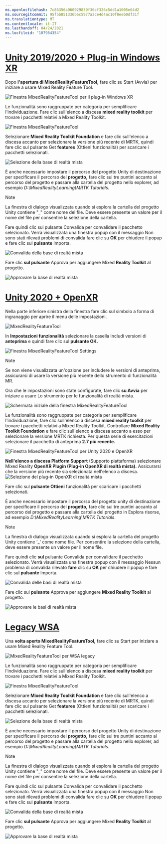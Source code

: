 ```yaml
---
ms.openlocfilehash: 7c86356a960929839f36cf326c5dd1a1005e64d2
ms.sourcegitcommit: 95fbb851336b6c5977a2ce4d4ac10f0eeb0df31f
ms.translationtype: MT
ms.contentlocale: it-IT
ms.lasthandoff: 04/24/2021
ms.locfileid: "107984354"
---
```

# <a name="unity-20192020--windows-xr-plugin"></a>[Unity 2019/2020 + Plug-in Windows XR](#tab/winxr)

Dopo **l'apertura di MixedRealityFeatureTool,** fare clic su Start (Avvia) per iniziare a usare Mixed Reality Feature Tool.

![Finestra MixedRealityFeatureTool per il plug-in Windows XR](../images/mr-learning-base/base-02-section4-step1-2.png)

Le funzionalità sono raggruppate per categoria per semplificare l'individuazione. Fare clic sull'elenco a discesa **mixed reality toolkit** per trovare i pacchetti relativi a Mixed Reality Toolkit.

![Finestra MixedRealityFeatureTool](../images/mr-learning-base/base-02-section4-step1-3.png)

Selezionare **Mixed Reality Toolkit Foundation** e fare clic sull'elenco a discesa accanto per selezionare la versione più recente di MRTK, quindi fare clic sul pulsante Get **features** (Ottieni funzionalità) per scaricare i pacchetti selezionati.

![Selezione della base di realtà mista](../images/mr-learning-base/base-02-section4-step1-4.png)


È anche necessario impostare il percorso del progetto Unity di destinazione  per specificare il percorso del **progetto,** fare clic sui tre puntini accanto al percorso del progetto e passare alla cartella del progetto nello explorer, ad esempio _D:\MixedRealityLearning\MRTK Tutorials_.

> [!NOTE]
> La finestra di dialogo visualizzata quando si esplora la cartella del progetto Unity contiene "_" come nome del file. Deve essere presente un valore per il nome del file per consentire la selezione della cartella.

Fare quindi  clic sul pulsante Convalida per convalidare il  pacchetto selezionato. Verrà visualizzata una finestra popup con il messaggio Non sono stati rilevati problemi di convalida fare clic su **OK** per chiudere il popup e fare clic sul **pulsante** Importa.

![Convalida della base di realtà mista](../images/mr-learning-base/base-02-section4-step1-5.png)

Fare clic **sul pulsante** Approva per aggiungere Mixed **Reality Toolkit** al progetto.

![Approvare la base di realtà mista](../images/mr-learning-base/base-02-section4-step1-6.png)

# <a name="unity-2020--openxr"></a>[Unity 2020 + OpenXR](#tab/openxr)
Nella parte inferiore sinistra della finestra fare clic sul simbolo a forma di ingranaggio per aprire il menu delle impostazioni.

![MixedRealityFeatureTool](../images/mr-learning-base/base-02-section4-step1-2.png)

In **Impostazioni funzionalità** selezionare la casella Includi versioni di **anteprima** e quindi fare clic sul **pulsante OK.**

![Finestra MixedRealityFeatureTool Settings](../images/mrft-settings.png)

> [!NOTE]
>Se non viene visualizzata un'opzione per includere le versioni di anteprima, assicurarsi di usare la versione più recente dello strumento di funzionalità MR.

Ora che le impostazioni sono state configurate, fare clic **su Avvia** per iniziare a usare Lo strumento per le funzionalità di realtà mista.

![Schermata iniziale della finestra MixedRealityFeatureTool](../images/mr-learning-base/base-02-section4-step1-2.png)

Le funzionalità sono raggruppate per categoria per semplificare l'individuazione, fare clic sull'elenco a discesa **mixed reality toolkit** per trovare i pacchetti relativi a Mixed Reality Toolkit.
Controllare **Mixed Reality Toolkit Foundation** e fare clic sull'elenco a discesa accanto a esso per selezionare la versione MRTK richiesta. Per questa serie di esercitazioni selezionare il pacchetto di anteprima **2.7 più recente.**

![Finestra MixedRealityFeatureTool per Unity 2020 e OpenXR](../images/mrft-mrtk.png)

**Nell'elenco a discesa Platform Support** (Supporto piattaforma) selezionare Mixed Reality **OpenXR Plugin (Plug-in OpenXR di realtà mista).** Assicurarsi che la versione più recente sia selezionata nell'elenco a discesa.
![Selezione del plug-in OpenXR di realtà mista](../images/mrft-openxr.png)

Fare clic sul **pulsante Ottieni** funzionalità per scaricare i pacchetti selezionati.

È anche necessario impostare il percorso del progetto unity di destinazione  per specificare il percorso del **progetto,** fare clic sui tre puntini accanto al percorso del progetto e passare alla cartella del progetto in Esplora risorse, ad esempio _D:\MixedRealityLearning\MRTK Tutorials_.

> [!NOTE]
> La finestra di dialogo visualizzata quando si esplora la cartella del progetto Unity contiene '_' come nome file. Per consentire la selezione della cartella, deve essere presente un valore per il nome file.

Fare quindi clic **sul** pulsante Convalida per convalidare il pacchetto selezionato. Verrà visualizzata una finestra popup con il messaggio Nessun problema di convalida rilevato **fare** clic su **OK** per chiudere il popup e fare clic sul **pulsante** Importa.

![Convalida delle basi di realtà mista](../images/mrft-openxr-validate2.png)

Fare clic sul **pulsante** Approva per aggiungere **Mixed Reality Toolkit** al progetto.

![Approvare le basi di realtà mista](../images/mrft-openxr-import.png)

# <a name="legacy-wsa"></a>[Legacy WSA](#tab/wsa)
Una **volta aperto MixedRealityFeatureTool,** fare clic su Start per iniziare a usare Mixed Reality Feature Tool.

![MixedRealityFeatureTool per WSA legacy](../images/mr-learning-base/base-02-section4-step1-2.png)

Le funzionalità sono raggruppate per categoria per semplificare l'individuazione. Fare clic sull'elenco a discesa **mixed reality toolkit** per trovare i pacchetti relativi a Mixed Reality Toolkit.

![Finestra MixedRealityFeatureTool](../images/mr-learning-base/base-02-section4-step1-3.png)

Selezionare **Mixed Reality Toolkit Foundation** e fare clic sull'elenco a discesa accanto per selezionare la versione più recente di MRTK, quindi fare clic sul pulsante Get **features** (Ottieni funzionalità) per scaricare i pacchetti selezionati.

![Selezione della base di realtà mista](../images/mr-learning-base/base-02-section4-step1-4.png)

È anche necessario impostare il percorso del progetto Unity di destinazione  per specificare il percorso del **progetto,** fare clic sui tre puntini accanto al percorso del progetto e passare alla cartella del progetto nello explorer, ad esempio _D:\MixedRealityLearning\MRTK Tutorials._

> [!NOTE]
> La finestra di dialogo visualizzata quando si esplora la cartella del progetto Unity contiene "_" come nome del file. Deve essere presente un valore per il nome del file per consentire la selezione della cartella.

Fare quindi  clic sul pulsante Convalida per convalidare il  pacchetto selezionato. Verrà visualizzata una finestra popup con il messaggio Non sono stati rilevati problemi di convalida fare clic su **OK** per chiudere il popup e fare clic sul **pulsante** Importa.

![Convalida della base di realtà mista](../images/mr-learning-base/base-02-section4-step1-5.png)

Fare clic **sul pulsante** Approva per aggiungere Mixed **Reality Toolkit** al progetto.

![Approvare la base di realtà mista](../images/mr-learning-base/base-02-section4-step1-6.png)

